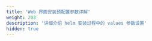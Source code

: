 ```yaml
---
title: 'Web 界面安装预配置参数详解'
weight: 203
description: '详细介绍 helm 安装过程中的 values 参数设置'
hidden: true
---
```

